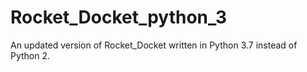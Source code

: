 # Rocket_Docket_python_3
An updated version of Rocket_Docket written in Python 3.7 instead of Python 2.
